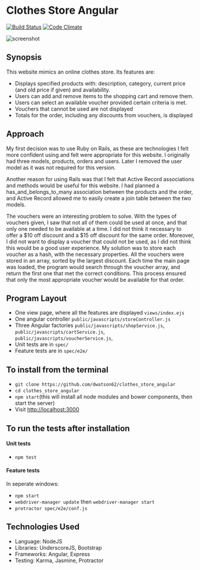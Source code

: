 Clothes Store Angular
=======================

[![Build Status](https://travis-ci.org/dwatson62/clothes_store_angular.svg?branch=master)](https://travis-ci.org/dwatson62/clothes_store_angular)  [![Code Climate](https://codeclimate.com/github/dwatson62/clothes_store_angular/badges/gpa.svg)](https://codeclimate.com/github/dwatson62/clothes_store_angular)

![screenshot](http://ENTER_URL)

## Synopsis

This website mimics an online clothes store. Its features are:

- Displays specified products with: description, category, current price (and old price if given) and availability.
- Users can add and remove items to the shopping cart and remove them.
- Users can select an available voucher provided certain criteria is met.
- Vouchers that cannot be used are not displayed
- Totals for the order, including any discounts from vouchers, is displayed

## Approach

My first decision was to use Ruby on Rails, as these are technologies I felt more confident using and felt were appropriate for this website. I originally had three models, products, orders and users. Later I removed the user model as it was not required for this version.

Another reason for using Rails was that I felt that Active Record associations and methods would be useful for this website. I had planned a has_and_belongs_to_many association between the products and the order, and Active Record allowed me to easily create a join table between the two models.

The vouchers were an interesting problem to solve. With the types of vouchers given, I saw that not all of them could be used at once, and that only one needed to be available at a time. I did not think it necessary to offer a $10 off discount and a $15 off discount for the same order. Moreover, I did not want to display a voucher that could not be used, as I did not think this would be a good user experience. My solution was to store each voucher as a hash, with the necessary properties. All the vouchers were stored in an array, sorted by the largest discount. Each time the main page was loaded, the program would search through the voucher array, and return the first one that met the correct conditions. This process ensured that only the most appropriate voucher would be available for that order.

## Program Layout

- One view page, where all the features are displayed ```views/index.ejs```
- One angular controller ```public/javascripts/storeController.js```
- Three Angular factories ```public/javascripts/shopService.js```, ```public/javascripts/cartService.js```, ```public/javascripts/voucherService.js```,
- Unit tests are in ```spec/```
- Feature tests are in ```spec/e2e/```

## To install from the terminal

- ``` git clone https://github.com/dwatson62/clothes_store_angular ```
- ``` cd clothes_store_angular ```
- ``` npm start ```(this will install all node modules and bower components, then start the server)
- Visit [http://localhost:3000](http://localhost:3000)

## To run the tests after installation

#### Unit tests

- ``` npm test ```

#### Feature tests

In seperate windows:

- ``` npm start ```
- ``` webdriver-manager update ``` then ``` webdriver-manager start ```
- ``` protractor spec/e2e/conf.js ```

## Technologies Used

- Language: NodeJS
- Libraries: UnderscoreJS, Bootstrap
- Frameworks: Angular, Express
- Testing: Karma, Jasmine, Protractor

